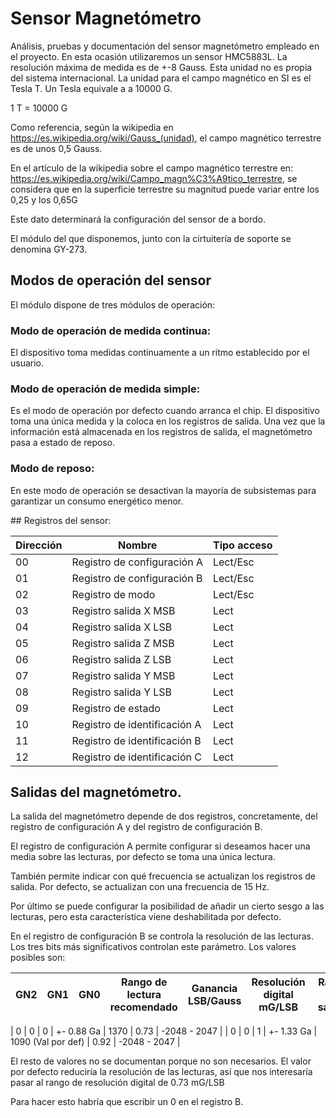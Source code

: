 # Sensor Magnetómetro
Análisis, pruebas y documentación del sensor magnetómetro empleado en el proyecto.
En esta ocasión utilizaremos un sensor HMC5883L.
La resolución máxima de medida es de +-8 Gauss. Esta unidad no es propia del
sistema internacional. La unidad para el campo magnético en SI es el Tesla T.
Un Tesla equivale a a 10000 G.

1 T = 10000 G

Como referencia, según la wikipedia en https://es.wikipedia.org/wiki/Gauss_(unidad),
el campo magnético terrestre es de unos 0,5 Gauss.

En el artículo de la wikipedia sobre el campo magnético terrestre en: https://es.wikipedia.org/wiki/Campo_magn%C3%A9tico_terrestre, se considera que
en la superficie terrestre su magnitud puede variar entre los 0,25 y los 0,65G

Este dato determinará la configuración del sensor de a bordo.

El módulo del que disponemos, junto con la cirtuitería de soporte se denomina
GY-273.

## Modos de operación del sensor
El módulo dispone de tres módulos de operación:

### Modo de operación de medida continua:
El dispositivo toma medidas continuamente a un ritmo establecido por el usuario.


### Modo de operación de medida simple:
Es el modo de operación por defecto cuando arranca el chip. El dispositivo toma
una única medida y la coloca en los registros de salida.
Una vez que la información está almacenada en los registros de salida,
el magnetómetro pasa a estado de reposo.

### Modo de reposo:
En este modo de operación se desactivan la mayoría de subsistemas para garantizar
un consumo energético menor.

## Registros del sensor:

| Dirección | Nombre                        | Tipo acceso |
|-----------|-------------------------------|-------------|
| 00        | Registro de configuración A   | Lect/Esc    |
| 01        | Registro de configuración B   | Lect/Esc    |
| 02        | Registro de modo              | Lect/Esc    |
| 03        | Registro salida X MSB         | Lect        |
| 04        | Registro salida X LSB         | Lect        |
| 05        | Registro salida Z MSB         | Lect        |
| 06        | Registro salida Z LSB         | Lect        |
| 07        | Registro salida Y MSB         | Lect        |
| 08        | Registro salida Y LSB         | Lect        |
| 09        | Registro de estado            | Lect        |
| 10        | Registro de identificación A  | Lect        |
| 11        | Registro de identificación B  | Lect        |
| 12        | Registro de identificación C  | Lect        |

## Salidas del magnetómetro.

La salida del magnetómetro depende de dos registros, concretamente, del registro
de configuración A y del registro de configuración B.

El registro de configuración A permite configurar si deseamos hacer una media sobre
las lecturas, por defecto se toma una única lectura.

También permite indicar con qué frecuencia se actualizan los registros de salida.
Por defecto, se actualizan con una frecuencia de 15 Hz.

Por último se puede configurar la posibilidad de añadir un cierto sesgo a las
lecturas, pero esta característica viene deshabilitada por defecto.

En el registro de configuración B se controla la resolución de las lecturas. Los
tres bits más significativos controlan este parámetro. Los valores posibles son:

|   GN2  |  GN1  |  GN0  | Rango de lectura recomendado | Ganancia LSB/Gauss  |  Resolución digital mG/LSB | Rango de salida |
|--------|-------|-------|------------------------------|---------------------|----------------------------|----------------|

|  0    |    0   |   0   | +- 0.88 Ga                   | 1370                | 0.73                       | -2048 - 2047    |
|  0    |    0   |   1   | +- 1.33 Ga                   | 1090 (Val por def)  | 0.92                       | -2048 - 2047    |

El resto de valores no se documentan porque no son necesarios. El valor por defecto reduciría la resolución
de las lecturas, así que nos interesaría pasar al rango de resolución digital de 0.73 mG/LSB

Para hacer esto habría que escribir un 0 en el registro B.
